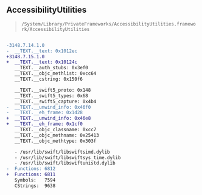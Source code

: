 ## AccessibilityUtilities

> `/System/Library/PrivateFrameworks/AccessibilityUtilities.framework/AccessibilityUtilities`

```diff

-3148.7.14.1.0
-  __TEXT.__text: 0x1012ec
+3148.7.15.1.0
+  __TEXT.__text: 0x10124c
   __TEXT.__auth_stubs: 0x3ef0
   __TEXT.__objc_methlist: 0xcc64
   __TEXT.__cstring: 0x150f6

   __TEXT.__swift5_proto: 0x148
   __TEXT.__swift5_types: 0x68
   __TEXT.__swift5_capture: 0x4b4
-  __TEXT.__unwind_info: 0x46f0
-  __TEXT.__eh_frame: 0x1d28
+  __TEXT.__unwind_info: 0x46e8
+  __TEXT.__eh_frame: 0x1cf0
   __TEXT.__objc_classname: 0xcc7
   __TEXT.__objc_methname: 0x25413
   __TEXT.__objc_methtype: 0x303f

   - /usr/lib/swift/libswiftsimd.dylib
   - /usr/lib/swift/libswiftsys_time.dylib
   - /usr/lib/swift/libswiftunistd.dylib
-  Functions: 6812
+  Functions: 6811
   Symbols:   7594
   CStrings:  9638
 

```
